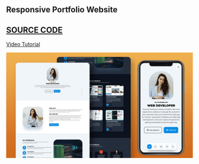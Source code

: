 ## Responsive Portfolio Website

## [SOURCE CODE](https://buymeacoffee.com/egator/e/452759)

[Video Tutorial](https://youtu.be/GF2Kl6l1p-k)

![](./thumbnail.jpg)
